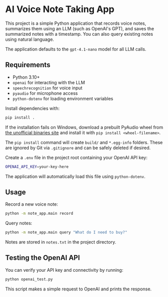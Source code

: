 # AI Voice Note Taking App

This project is a simple Python application that records voice notes, summarizes them using an LLM (such as OpenAI's GPT), and saves the summarized notes with a timestamp. You can also query existing notes using natural language.

The application defaults to the `gpt-4.1-nano` model for all LLM calls.

## Requirements

- Python 3.10+
- `openai` for interacting with the LLM
- `speechrecognition` for voice input
- `pyaudio` for microphone access
- `python-dotenv` for loading environment variables

Install dependencies with:

```bash
pip install .
```

If the installation fails on Windows, download a prebuilt PyAudio wheel from
[the unofficial binaries site](https://www.lfd.uci.edu/~gohlke/pythonlibs/#pyaudio)
and install it with `pip install <wheel-filename>`.

The `pip install` command will create `build/` and `*.egg-info` folders. These
are ignored by Git via `.gitignore` and can be safely deleted if desired.

Create a `.env` file in the project root containing your OpenAI API key:

```bash
OPENAI_API_KEY=your-key-here
```

The application will automatically load this file using `python-dotenv`.

## Usage

Record a new voice note:

```bash
python -m note_app.main record
```

Query notes:

```bash
python -m note_app.main query "What do I need to buy?"
```

Notes are stored in `notes.txt` in the project directory.

## Testing the OpenAI API

You can verify your API key and connectivity by running:

```bash
python openai_test.py
```

This script makes a simple request to OpenAI and prints the response.

